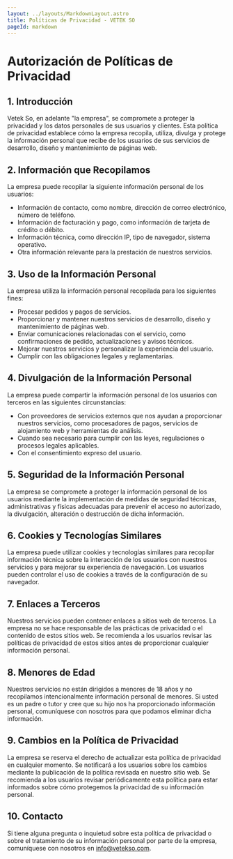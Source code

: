 ```yaml
---
layout: ../layouts/MarkdownLayout.astro
title: Políticas de Privacidad - VETEK SO
pageId: markdown
---
```


# Autorización de Políticas de Privacidad

## 1. Introducción

Vetek So, en adelante "la empresa", se compromete a proteger la privacidad y los datos personales de sus usuarios y clientes. Esta política de privacidad establece cómo la empresa recopila, utiliza, divulga y protege la información personal que recibe de los usuarios de sus servicios de desarrollo, diseño y mantenimiento de páginas web.

## 2. Información que Recopilamos

La empresa puede recopilar la siguiente información personal de los usuarios:

- Información de contacto, como nombre, dirección de correo electrónico, número de teléfono.
- Información de facturación y pago, como información de tarjeta de crédito o débito.
- Información técnica, como dirección IP, tipo de navegador, sistema operativo.
- Otra información relevante para la prestación de nuestros servicios.

## 3. Uso de la Información Personal

La empresa utiliza la información personal recopilada para los siguientes fines:

- Procesar pedidos y pagos de servicios.
- Proporcionar y mantener nuestros servicios de desarrollo, diseño y mantenimiento de páginas web.
- Enviar comunicaciones relacionadas con el servicio, como confirmaciones de pedido, actualizaciones y avisos técnicos.
- Mejorar nuestros servicios y personalizar la experiencia del usuario.
- Cumplir con las obligaciones legales y reglamentarias.

## 4. Divulgación de la Información Personal

La empresa puede compartir la información personal de los usuarios con terceros en las siguientes circunstancias:

- Con proveedores de servicios externos que nos ayudan a proporcionar nuestros servicios, como procesadores de pagos, servicios de alojamiento web y herramientas de análisis.
- Cuando sea necesario para cumplir con las leyes, regulaciones o procesos legales aplicables.
- Con el consentimiento expreso del usuario.

## 5. Seguridad de la Información Personal

La empresa se compromete a proteger la información personal de los usuarios mediante la implementación de medidas de seguridad técnicas, administrativas y físicas adecuadas para prevenir el acceso no autorizado, la divulgación, alteración o destrucción de dicha información.

## 6. Cookies y Tecnologías Similares

La empresa puede utilizar cookies y tecnologías similares para recopilar información técnica sobre la interacción de los usuarios con nuestros servicios y para mejorar su experiencia de navegación. Los usuarios pueden controlar el uso de cookies a través de la configuración de su navegador.

## 7. Enlaces a Terceros

Nuestros servicios pueden contener enlaces a sitios web de terceros. La empresa no se hace responsable de las prácticas de privacidad o el contenido de estos sitios web. Se recomienda a los usuarios revisar las políticas de privacidad de estos sitios antes de proporcionar cualquier información personal.

## 8. Menores de Edad

Nuestros servicios no están dirigidos a menores de 18 años y no recopilamos intencionalmente información personal de menores. Si usted es un padre o tutor y cree que su hijo nos ha proporcionado información personal, comuníquese con nosotros para que podamos eliminar dicha información.

## 9. Cambios en la Política de Privacidad

La empresa se reserva el derecho de actualizar esta política de privacidad en cualquier momento. Se notificará a los usuarios sobre los cambios mediante la publicación de la política revisada en nuestro sitio web. Se recomienda a los usuarios revisar periódicamente esta política para estar informados sobre cómo protegemos la privacidad de su información personal.

## 10. Contacto

Si tiene alguna pregunta o inquietud sobre esta política de privacidad o sobre el tratamiento de su información personal por parte de la empresa, comuníquese con nosotros en info@vetekso.com.
